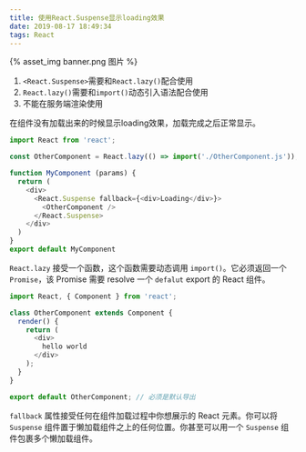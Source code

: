 ```yaml
---
title: 使用React.Suspense显示loading效果
date: 2019-08-17 18:49:34
tags: React
---
```

{% asset_img banner.png 图片 %}

<!-- more -->

1. `<React.Suspense>`需要和`React.lazy()`配合使用
2. `React.lazy()`需要和`import()`动态引入语法配合使用
3. 不能在服务端渲染使用


在组件没有加载出来的时候显示loading效果，加载完成之后正常显示。
```js
import React from 'react';

const OtherComponent = React.lazy(() => import('./OtherComponent.js'));

function MyComponent (params) {
  return (
    <div>
      <React.Suspense fallback={<div>Loading</div>}>
        <OtherComponent />
      </React.Suspense>
    </div>
  )
}
export default MyComponent
```
`React.lazy` 接受一个函数，这个函数需要动态调用 `import()`。它必须返回一个 `Promise`，该 Promise 需要 resolve 一个 `defalut` export 的 React 组件。

```js
import React, { Component } from 'react';

class OtherComponent extends Component {
  render() { 
    return (
      <div>
        hello world
      </div>
    );
  }
}

export default OtherComponent; // 必须是默认导出
```
`fallback` 属性接受任何在组件加载过程中你想展示的 React 元素。你可以将 `Suspense` 组件置于懒加载组件之上的任何位置。你甚至可以用一个 `Suspense` 组件包裹多个懒加载组件。
